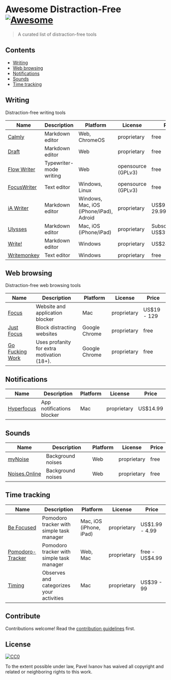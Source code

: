 # Awesome Distraction-Free [![Awesome](https://awesome.re/badge.svg)](https://awesome.re)

> A curated list of distraction-free tools

## Contents

- [Writing](#writing)
- [Web browsing](#web-browsing)
- [Notifications](#notifications)
- [Sounds](#sounds)
- [Time tracking](#time-tracking)

## Writing

Distraction-free writing tools

| Name                                            | Description             | Platform                                | License            | Price                       |
| ----------------------------------------------- | ----------------------- | --------------------------------------- | ------------------ | --------------------------- |
| [Calmly](https://www.calmlywriter.com)          | Markdown editor         | Web, ChromeOS                           | proprietary        | free                        |
| [Draft](https://draftin.com)                    | Markdown editor         | Web                                     | proprietary        | free                        |
| [Flow Writer](https://flow-writer.com)          | Typewriter-mode writing | Web                                     | opensource (GPLv3) | free                        |
| [FocusWriter](https://gottcode.org/focuswriter) | Text editor             | Windows, Linux                          | opensource (GPLv3) | free                        |
| [iA Writer](https://ia.net/writer)              | Markdown editor         | Windows, Mac, iOS (iPhone/iPad), Adroid | proprietary        | US\$9.99 - 29.99            |
| [Ulysses](https://ulysses.app)                  | Markdown editor         | Mac, iOS (iPhone/iPad)                  | proprietary        | Subscribtion US\$39.99/year |
| [Write!](https://writeapp.co/)                  | Markdown editor         | Windows                                 | proprietary        | US\$24.95                   |
| [Writemonkey](https://writemonkey.com)          | Text editor             | Windows                                 | proprietary        | free                        |

## Web browsing

Distraction-free web browsing tools

| Name                                         | Description                                | Platform      | License     | Price        |
| -------------------------------------------- | ------------------------------------------ | ------------- | ----------- | ------------ |
| [Focus](https://heyfocus.com)                | Website and application blocker            | Mac           | proprietary | US\$19 - 129 |
| [Just Focus](https://www.justfocus.co)       | Block distracting websites                 | Google Chrome | proprietary | free         |
| [Go Fucking Work](https://gofuckingwork.com) | Uses profanity for extra motivation (18+). | Google Chrome | proprietary | free         |

## Notifications

| Name                                    | Description               | Platform | License     | Price     |
| --------------------------------------- | ------------------------- | -------- | ----------- | --------- |
| [Hyperfocus](https://www.hyperfocus.me) | App notifications blocker | Mac      | proprietary | US\$14.99 |

## Sounds

| Name                                   | Description       | Platform | License     | Price |
| -------------------------------------- | ----------------- | -------- | ----------- | ----- |
| [myNoise](https://mynoise.net)         | Background noises | Web      | proprietary | free  |
| [Noises.Online](https://noises.online) | Background noises | Web      | proprietary | free  |

## Time tracking

| Name                                                                             | Description                               | Platform                | License     | Price           |
| -------------------------------------------------------------------------------- | ----------------------------------------- | ----------------------- | ----------- | --------------- |
| [Be Focused](https://xwavesoft.com/be-focused-pro-for-iphone-ipad-mac-os-x.html) | Pomodoro tracker with simple task manager | Mac, iOS (iPhone, iPad) | proprietary | US\$1.99 - 4.99 |
| [Pomodoro-Tracker](https://pomodoro-tracker.com/)                                | Pomodoro tracker with simple task manager | Web, Mac                | proprietary | free - US\$4.99 |
| [Timing](https://timingapp.com/)                                                 | Observes and categorizes your activities  | Mac                     | proprietary | US\$39 - 99     |

## Contribute

Contributions welcome! Read the [contribution guidelines](contributing.md) first.

## License

[![CC0](https://mirrors.creativecommons.org/presskit/buttons/88x31/svg/cc-zero.svg)](https://creativecommons.org/publicdomain/zero/1.0)

To the extent possible under law, Pavel Ivanov has waived all copyright and
related or neighboring rights to this work.
